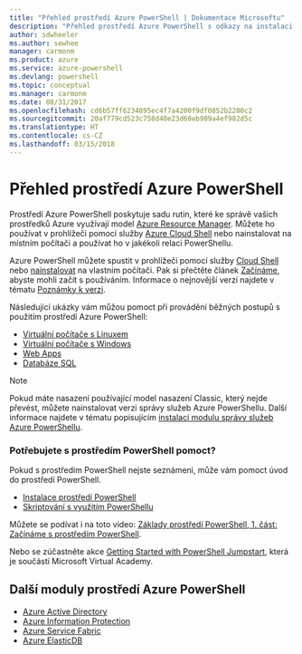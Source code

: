 ```yaml
---
title: "Přehled prostředí Azure PowerShell | Dokumentace Microsoftu"
description: "Přehled prostředí Azure PowerShell s odkazy na instalaci a konfiguraci."
author: sdwheeler
ms.author: sewhee
manager: carmonm
ms.product: azure
ms.service: azure-powershell
ms.devlang: powershell
ms.topic: conceptual
ms.manager: carmonm
ms.date: 08/31/2017
ms.openlocfilehash: cd6b57ff6234895ec4f7a4200f9df0852b2280c2
ms.sourcegitcommit: 20af779cd523c758d40e23d60eb989a4ef982d5c
ms.translationtype: HT
ms.contentlocale: cs-CZ
ms.lasthandoff: 03/15/2018
---
```

# <a name="overview-of-azure-powershell"></a>Přehled prostředí Azure PowerShell

Prostředí Azure PowerShell poskytuje sadu rutin, které ke správě vašich prostředků Azure využívají model [Azure Resource Manager](/azure/azure-resource-manager/resource-group-overview). Můžete ho používat v prohlížeči pomocí služby [Azure Cloud Shell](/azure/cloud-shell/overview) nebo nainstalovat na místním počítači a používat ho v jakékoli relaci PowerShellu.

Azure PowerShell můžete spustit v prohlížeči pomocí služby [Cloud Shell](/azure/cloud-shell/overview) nebo [nainstalovat](install-azurerm-ps.md) na vlastním počítači. Pak si přečtěte článek [Začínáme](get-started-azureps.md), abyste mohli začít s používáním. Informace o nejnovější verzi najdete v tématu [Poznámky k verzi](release-notes-azureps.md).

Následující ukázky vám můžou pomoct při provádění běžných postupů s použitím prostředí Azure PowerShell:

* [Virtuální počítače s Linuxem](/azure/virtual-machines/virtual-machines-linux-powershell-samples?toc=/powershell/azure/toc.json)
* [Virtuální počítače s Windows](/azure/virtual-machines/virtual-machines-windows-powershell-samples?toc=/powershell/azure/toc.json)
* [Web Apps](/azure/app-service-web/app-service-powershell-samples?toc=/powershell/azure/toc.json)
* [Databáze SQL](/azure/sql-database/sql-database-powershell-samples?toc=/powershell/azure/toc.json)

> [!NOTE]
> Pokud máte nasazení používající model nasazení Classic, který nejde převést, můžete nainstalovat verzi správy služeb Azure PowerShellu. Další informace najdete v tématu popisujícím [instalaci modulu správy služeb Azure PowerShellu](/powershell/azure/servicemanagement/install-azure-ps).


### <a name="need-help-with-powershell"></a>Potřebujete s prostředím PowerShell pomoct?

Pokud s prostředím PowerShell nejste seznámeni, může vám pomoct úvod do prostředí PowerShell.

* [Instalace prostředí PowerShell](/powershell/scripting/installing-windows-powershell)
* [Skriptování s využitím PowerShellu](/powershell/scripting/scripting-with-windows-powershell)

Můžete se podívat i na toto video: [Základy prostředí PowerShell, 1. část: Začínáme s prostředím PowerShell](https://channel9.msdn.com/Blogs/Taste-of-Premier/PowerShellBasicsPart1).

Nebo se zúčastněte akce [Getting Started with PowerShell Jumpstart](https://mva.microsoft.com/liveevents/powershell-jumpstart), která je součástí Microsoft Virtual Academy.

## <a name="other-azure-powershell-modules"></a>Další moduly prostředí Azure PowerShell

* [Azure Active Directory](/powershell/azure/active-directory/)
* [Azure Information Protection](/powershell/azure/aip/)
* [Azure Service Fabric](/powershell/azure/service-fabric/)
* [Azure ElasticDB](/powershell/azure/elasticdbjobs/)
